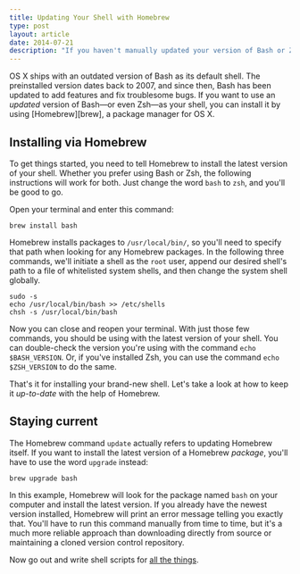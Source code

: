 ```yaml
---
title: Updating Your Shell with Homebrew
type: post
layout: article
date: 2014-07-21
description: "If you haven't manually updated your version of Bash or Zsh on OS X, chances are it’s out-of-date. Here’s how to install the latest version and keep your shell updated using Homebrew."
---
```


OS X ships with an outdated version of Bash as its default shell. The preinstalled version dates back to 2007, and since then, Bash has been updated to add features and fix troublesome bugs. If you want to use an _updated_ version of Bash&mdash;or even Zsh&mdash;as your shell, you can install it by using [Homebrew][brew], a package manager for OS X.

Installing via Homebrew
-----------------------

To get things started, you need to tell Homebrew to install the latest version of your shell. Whether you prefer using Bash or Zsh, the following instructions will work for both. Just change the word `bash` to `zsh`, and you'll be good to go.

Open your terminal and enter this command:

~~~shell
brew install bash
~~~

Homebrew installs packages to `/usr/local/bin/`, so you'll need to specify that path when looking for any Homebrew packages. In the following three commands, we'll initiate a shell as the `root` user, append our desired shell's path to a file of whitelisted system shells, and then change the system shell globally.

~~~shell
sudo -s
echo /usr/local/bin/bash >> /etc/shells
chsh -s /usr/local/bin/bash
~~~

Now you can close and reopen your terminal. With just those few commands, you should be using with the latest version of your shell. You can double-check the version you're using with the command `echo $BASH_VERSION`. Or, if you've installed Zsh, you can use the command `echo $ZSH_VERSION` to do the same.

That's it for installing your brand-new shell. Let's take a look at how to keep it _up-to-date_ with the help of Homebrew.

Staying current
---------------

The Homebrew command `update` actually refers to updating Homebrew itself. If you want to install the latest version of a Homebrew _package_, you'll have to use the word `upgrade` instead:

~~~shell
brew upgrade bash
~~~

In this example, Homebrew will look for the package named `bash` on your computer and install the latest version. If you already have the newest version installed, Homebrew will print an error message telling you exactly that. You'll have to run this command manually from time to time, but it's a much more reliable approach than downloading directly from source or maintaining a cloned version control repository.

Now go out and write shell scripts for [all the things][dandenney-tweet].

[dandenney-tweet]: https://twitter.com/dandenney/status/490210755246301185
[homebrew]: http://brew.sh/

